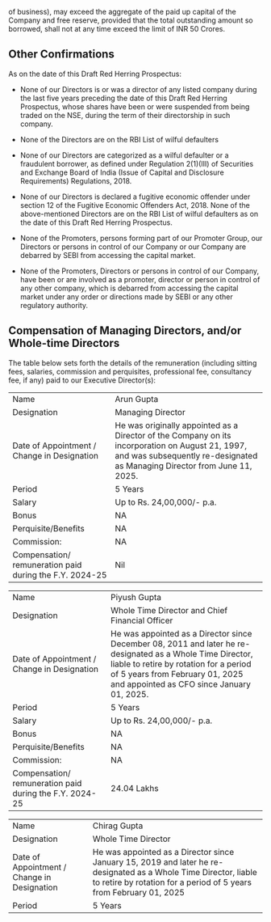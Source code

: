 of business), may exceed the aggregate of the paid up capital of the Company and free reserve, provided that the total outstanding amount so borrowed, shall not at any time exceed the limit of INR 50 Crores.

## Other Confirmations

As on the date of this Draft Red Herring Prospectus:

* None of our Directors is or was a director of any listed company during the last five years preceding the date of this Draft Red Herring Prospectus, whose shares have been or were suspended from being traded on the NSE, during the term of their directorship in such company.

* None of the Directors are on the RBI List of wilful defaulters

* None of our Directors are categorized as a wilful defaulter or a fraudulent borrower, as defined under Regulation 2(1)(III) of Securities and Exchange Board of India (Issue of Capital and Disclosure Requirements) Regulations, 2018.

* None of our Directors is declared a fugitive economic offender under section 12 of the Fugitive Economic Offenders Act, 2018. None of the above-mentioned Directors are on the RBI List of wilful defaulters as on the date of this Draft Red Herring Prospectus.

* None of the Promoters, persons forming part of our Promoter Group, our Directors or persons in control of our Company or our Company are debarred by SEBI from accessing the capital market.

* None of the Promoters, Directors or persons in control of our Company, have been or are involved as a promoter, director or person in control of any other company, which is debarred from accessing the capital market under any order or directions made by SEBI or any other regulatory authority.

## Compensation of Managing Directors, and/or Whole-time Directors

The table below sets forth the details of the remuneration (including sitting fees, salaries, commission and perquisites, professional fee, consultancy fee, if any) paid to our Executive Director(s):

<table><tr><td>Name</td><td>Arun Gupta</td></tr><tr><td>Designation</td><td>Managing Director</td></tr><tr><td>Date of Appointment / Change in Designation</td><td>He was originally appointed as a Director of the Company on its incorporation on August 21, 1997, and was subsequently re-designated as Managing Director from June 11, 2025.</td></tr><tr><td>Period</td><td>5 Years</td></tr><tr><td>Salary</td><td>Up to Rs. 24,00,000/- p.a.</td></tr><tr><td>Bonus</td><td>NA</td></tr><tr><td>Perquisite/Benefits</td><td>NA</td></tr><tr><td>Commission:</td><td>NA</td></tr><tr><td>Compensation/ remuneration paid during the F.Y. 2024-25</td><td>Nil</td></tr></table>

<table><tr><td>Name</td><td>Piyush Gupta</td></tr><tr><td>Designation</td><td>Whole Time Director and Chief Financial Officer</td></tr><tr><td>Date of Appointment / Change in Designation</td><td>He was appointed as a Director since December 08, 2011 and later he re-designated as a Whole Time Director, liable to retire by rotation for a period of 5 years from February 01, 2025 and appointed as CFO since January 01, 2025.</td></tr><tr><td>Period</td><td>5 Years</td></tr><tr><td>Salary</td><td>Up to Rs. 24,00,000/- p.a.</td></tr><tr><td>Bonus</td><td>NA</td></tr><tr><td>Perquisite/Benefits</td><td>NA</td></tr><tr><td>Commission:</td><td>NA</td></tr><tr><td>Compensation/ remuneration paid during the F.Y. 2024-25</td><td>24.04 Lakhs</td></tr></table>

<table><tr><td>Name</td><td>Chirag Gupta</td></tr><tr><td>Designation</td><td>Whole Time Director</td></tr><tr><td>Date of Appointment / Change in Designation</td><td>He was appointed as a Director since January 15, 2019 and later he re-designated as a Whole Time Director, liable to retire by rotation for a period of 5 years from February 01, 2025</td></tr><tr><td>Period</td><td>5 Years</td></tr></table>